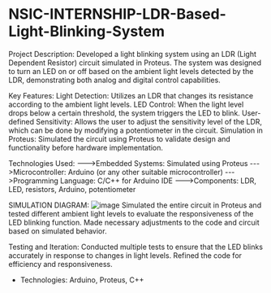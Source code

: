 # NSIC-INTERNSHIP-LDR-Based-Light-Blinking-System
Project Description:
Developed a light blinking system using an LDR (Light Dependent Resistor) circuit simulated in Proteus. The system was designed to turn an LED on or off based on the ambient light levels detected by the LDR, demonstrating both analog and digital control capabilities.

Key Features:
Light Detection: Utilizes an LDR that changes its resistance according to the ambient light levels.
LED Control: When the light level drops below a certain threshold, the system triggers the LED to blink.
User-defined Sensitivity: Allows the user to adjust the sensitivity level of the LDR, which can be done by modifying a potentiometer in the circuit.
Simulation in Proteus: Simulated the circuit using Proteus to validate design and functionality before hardware implementation.

Technologies Used:
--->Embedded Systems: Simulated using Proteus
--->Microcontroller: Arduino (or any other suitable microcontroller)
--->Programming Language: C/C++ for Arduino IDE
--->Components: LDR, LED, resistors, Arduino, potentiometer

SIMULATION DIAGRAM:
![image](https://github.com/user-attachments/assets/ccfcea5b-5a2a-45ba-b945-c374d9055208)
Simulated the entire circuit in Proteus and tested different ambient light levels to evaluate the responsiveness of the LED blinking function.
Made necessary adjustments to the code and circuit based on simulated behavior.

Testing and Iteration:
Conducted multiple tests to ensure that the LED blinks accurately in response to changes in light levels.
Refined the code for efficiency and responsiveness.
- Technologies: Arduino, Proteus, C++  
